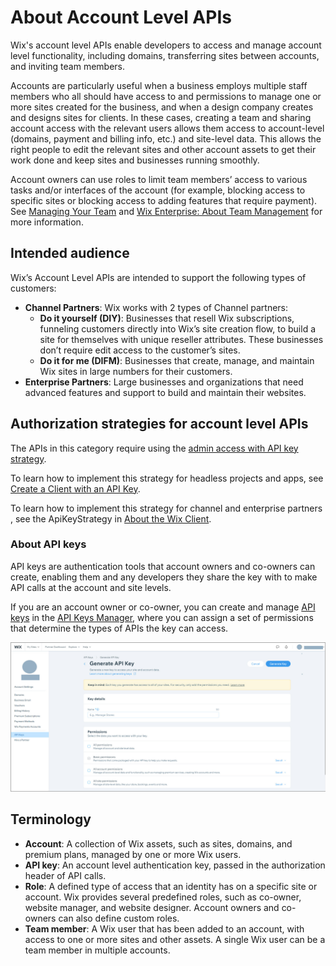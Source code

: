 # About Account Level APIs

Wix's account level APIs enable developers to access and manage account level functionality, including domains, transferring sites between accounts, and inviting team members.

Accounts are particularly useful when a business employs multiple staff members who all should have access to and permissions to manage one or more sites created for the business, and when a design company creates and designs sites for clients. In these cases, creating a team and sharing account access with the relevant users allows them access to account-level (domains, payment and billing info, etc.) and site-level data. This allows the right people to edit the relevant sites and other account assets to get their work done and keep sites and businesses running smoothly.  

Account owners can use roles to limit team members’ access to various tasks and/or interfaces of the account (for example, blocking access to specific sites or blocking access to adding features that require payment). See [Managing Your Team](https://support.wix.com/en/article/wix-studio-managing-your-team) and [Wix Enterprise: About Team Management](https://support.wix.com/en/article/wix-enterprise-about-team-management) for more information.

## Intended audience
Wix’s Account Level APIs are intended to support the following types of customers:

- **Channel Partners**: Wix works with 2 types of Channel partners:
  - **Do it yourself (DIY)**: Businesses that resell Wix subscriptions, funneling customers directly into Wix’s site creation flow, to build a site for themselves with unique reseller attributes. These businesses don’t require edit access to the customer’s sites.
  - **Do it for me (DIFM)**: Businesses that create, manage, and maintain Wix sites in large numbers for their customers.
- **Enterprise Partners**: Large businesses and organizations that need advanced features and support to build and maintain their websites. 

## Authorization strategies for account level APIs
The APIs in this category require using the [admin access with API key strategy](https://dev.wix.com/docs/sdk/articles/get-started/authorization-strategies#admin-access-with-api-key).    

To learn how to implement this strategy for headless projects and apps, see [Create a Client with an API Key](https://dev.wix.com/docs/go-headless/coding/java-script-sdk/admin/create-a-client-with-an-api-key).  

To learn how to implement this strategy for channel and enterprise partners , see the ApiKeyStrategy in [About the Wix Client](https://dev.wix.com/docs/sdk/articles/work-with-the-sdk/about-the-wix-client).  

### About API keys
API keys are authentication tools that account owners and co-owners can create, enabling them and any developers they share the key with to make API calls at the account and site levels. 

If you are an account owner or co-owner, you can create and manage [API keys](https://support.wix.com/en/article/about-wix-api-keys) in the [API Keys Manager](https://manage.wix.com/account/api-keys), where you can assign a set of permissions that determine the types of APIs the key can access.

![API Keys Manager](./../../media/APIKeysManager.jpg)

## Terminology
- **Account**: A collection of Wix assets, such as sites, domains, and premium plans, managed by one or more Wix users.
- **API key**: An account level authentication key, passed in the authorization header of API calls.
- **Role**: A defined type of access that an identity has on a specific site or account. Wix provides several predefined roles, such as co-owner, website manager, and website designer. Account owners and co-owners can also define custom roles.
- **Team member**: A Wix user that has been added to an account, with access to one or more sites and other assets. A single Wix user can be a team member in multiple accounts.
